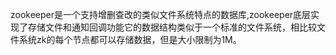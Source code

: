 zookeeper是一个支持增删查改的类似文件系统特点的数据库,zookeeper底层实现了存储文件和通知回调功能它的数据结构类似于一个标准的文件系统，相比较文件系统zk的每个节点都可以存储数据，但是大小限制为1M。
